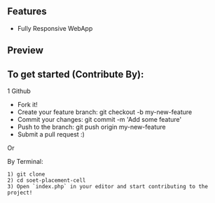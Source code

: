 ## Features
- Fully Responsive WebApp

## Preview


## To get started (Contribute By):

1 Github 
   * Fork it!
   * Create your feature branch: git checkout -b my-new-feature
   * Commit your changes: git commit -m 'Add some feature'
   * Push to the branch: git push origin my-new-feature
   * Submit a pull request :)

Or

  By Terminal:

    
    1) git clone 
    2) cd soet-placement-cell
    3) Open `index.php` in your editor and start contributing to the project!


